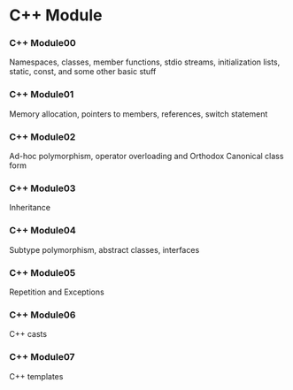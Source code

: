 # C++ Module

### C++ Module00
Namespaces, classes, member functions, stdio streams, initialization lists, static, const, and some other basic stuff
### C++ Module01
Memory allocation, pointers to members, references, switch statement
### C++ Module02
Ad-hoc polymorphism, operator overloading and Orthodox Canonical class form
### C++ Module03
Inheritance
### C++ Module04
Subtype polymorphism, abstract classes, interfaces
### C++ Module05
Repetition and Exceptions  
### C++ Module06  
C++ casts
### C++ Module07  
C++ templates
